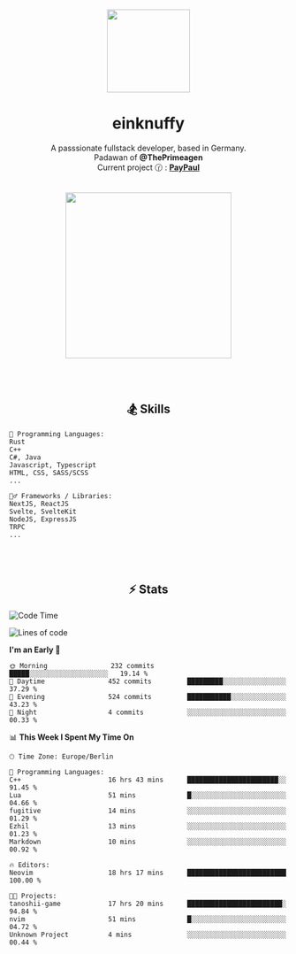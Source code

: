 <p align="center">
   <br />
   <a href="https://github.com/einKnuffy" target="_blank"><img width="150px" src="https://avatars.githubusercontent.com/u/66639485?s=400&u=fc9b6f7cbddb6dfbb93dc63483f7fc7aee75ac2e&v=4" /></a>
   <h1 align="center"><b>einknuffy</b></h1>
   <p align="center">A passsionate fullstack developer, based in Germany. <br/>
   Padawan of <b>@ThePrimeagen</b> <br/>
   Current project 🕜 : <b><a href="https://github.com/einKnuffy/paypaul">PayPaul</a></b><br/><br/>
      
   <p align="center">
      <img src="https://lanyard.cnrad.dev/api/675737917200662539" alt="" width="300px" /></p>
   </p>
</p>

<br/><br/>

<p align="center">
     <h2 align="center"><b>🏂 Skills</b></h2>
      <p align="center">
<!-- <p align="center"><b>That's it. Thanks for reading my profile 🤓</b></p>
<p align="center">
<img align="center" width="150px" src="https://i.kym-cdn.com/entries/icons/facebook/000/016/546/hidethepainharold.jpg" /></p><br/><br/> -->

```text
💬 Programming Languages:
Rust
C++
C#, Java
Javascript, Typescript
HTML, CSS, SASS/SCSS
...

🤹‍♂️ Frameworks / Libraries:
NextJS, ReactJS
Svelte, SvelteKit
NodeJS, ExpressJS
TRPC
...
```
</p>
</p>

<br/><br/>

<p align="center">
    <h2 align="center"><b>⚡ Stats</b></h2>
    <p align="center">

<!--START_SECTION:waka-->
![Code Time](http://img.shields.io/badge/Code%20Time-105%20hrs%2034%20mins-blue)

![Lines of code](https://img.shields.io/badge/From%20Hello%20World%20I%27ve%20Written-8.3%20million%20lines%20of%20code-blue)

**I'm an Early 🐤** 

```text
🌞 Morning                232 commits         █████░░░░░░░░░░░░░░░░░░░░   19.14 % 
🌆 Daytime                452 commits         █████████░░░░░░░░░░░░░░░░   37.29 % 
🌃 Evening                524 commits         ███████████░░░░░░░░░░░░░░   43.23 % 
🌙 Night                  4 commits           ░░░░░░░░░░░░░░░░░░░░░░░░░   00.33 % 
```


📊 **This Week I Spent My Time On** 

```text
🕑︎ Time Zone: Europe/Berlin

💬 Programming Languages: 
C++                      16 hrs 43 mins      ███████████████████████░░   91.45 % 
Lua                      51 mins             █░░░░░░░░░░░░░░░░░░░░░░░░   04.66 % 
fugitive                 14 mins             ░░░░░░░░░░░░░░░░░░░░░░░░░   01.29 % 
Ezhil                    13 mins             ░░░░░░░░░░░░░░░░░░░░░░░░░   01.23 % 
Markdown                 10 mins             ░░░░░░░░░░░░░░░░░░░░░░░░░   00.92 % 

🔥 Editors: 
Neovim                   18 hrs 17 mins      █████████████████████████   100.00 % 

🐱‍💻 Projects: 
tanoshii-game            17 hrs 20 mins      ████████████████████████░   94.84 % 
nvim                     51 mins             █░░░░░░░░░░░░░░░░░░░░░░░░   04.72 % 
Unknown Project          4 mins              ░░░░░░░░░░░░░░░░░░░░░░░░░   00.44 % 
```


<!--END_SECTION:waka-->

   </p>
</p>

<br/>

